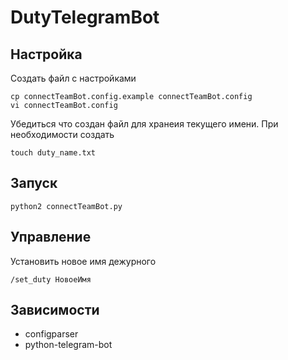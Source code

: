 # DutyTelegramBot

## Настройка
Создать файл с настройками
```
cp connectTeamBot.config.example connectTeamBot.config
vi connectTeamBot.config
```
Убедиться что создан файл для хранеия текущего имени. При необходимости создать
```
touch duty_name.txt
```

## Запуск
```
python2 connectTeamBot.py
```

## Управление
Установить новое имя дежурного
```
/set_duty НовоеИмя
```

## Зависимости 
 * configparser
 * python-telegram-bot
